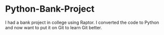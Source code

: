# Python-Bank-Project
I had a bank project in college using Raptor. I converted the code to Python and now want to put it on Git to learn Git better.
